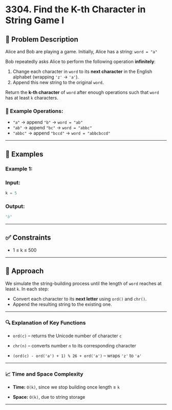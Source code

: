 # 3304. Find the K-th Character in String Game I

## 🧩 Problem Description

Alice and Bob are playing a game. Initially, Alice has a string:
`word = "a"`

Bob repeatedly asks Alice to perform the following operation **infinitely**:

1. Change each character in `word` to its **next character** in the English alphabet (wrapping `'z'` → `'a'`).
2. Append this new string to the original `word`.

Return the **k-th character** of `word` after enough operations such that `word` has at least `k` characters.

### 🔁 Example Operations:
- `"a"` → append `"b"` → `word = "ab"`
- `"ab"` → append `"bc"` → `word = "abbc"`
- `"abbc"` → append `"bccd"` → `word = "abbcbccd"`

---

## 🧪 Examples

### Example 1:
### Input:
```python
k = 5
```
### Output: 
```python
"b"
```
---

## ✅ Constraints
- 1 ≤ k ≤ 500

---

## 🧠 Approach

We simulate the string-building process until the length of `word` reaches at least `k`. In each step:

- Convert each character to its **next letter** using `ord()` and `chr()`.
- Append the resulting string to the existing one.

---
### 🔍 Explanation of Key Functions
  - `ord(c)` – returns the Unicode number of character `c`
  
  - `chr(n)` – converts number `n` to its corresponding character
  
  - `(ord(c) - ord('a') + 1) % 26 + ord('a')` – wraps `'z'` to `'a'`

---
### 📈 Time and Space Complexity
  - **Time:** `O(k)`, since we stop building once length ≥ `k`
  
  - **Space:** `O(k)`, due to string storage

-----


    
